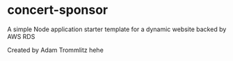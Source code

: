 # concert-sponsor
A simple Node application starter template for a dynamic website backed by AWS RDS

Created by Adam Trommlitz hehe
